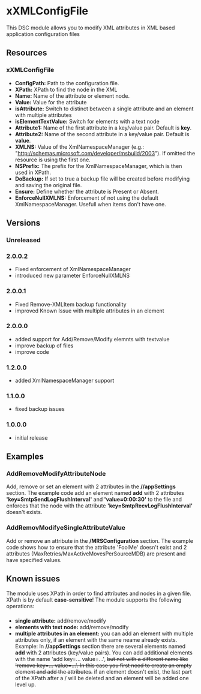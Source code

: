 # xXMLConfigFile
This DSC module allows you to modify XML attributes in XML based application configuration files
## Resources
### xXMLConfigFile

* **ConfigPath:** Path to the configuration file.
* **XPath:** XPath to find the node in the XML
* **Name:** Name of the attribute or element node.
* **Value:** Value for the attribute
* **isAttribute:** Switch to distinct between a single attribute and an element with multiple attributes
* **isElementTextValue:** Switch for elements with a text node
* **Attribute1:** Name of the first attribute in a key/value pair. Default is **key**.
* **Attribute2:** Name of the second attribute in a key/value pair. Default is **value**.
* **XMLNS:** Value of the XmlNamespaceManager (e.g.: "http://schemas.microsoft.com/developer/msbuild/2003"). If omitted the resource is using the first one.
* **NSPrefix:** The prefix for the XmlNamespaceManager, which is then used in XPath.
* **DoBackup:** If set to true a backup file will be created before modifying and saving the original file.
* **Ensure:** Define whether the attribute is Present or Absent.
* **EnforceNullXMLNS:** Enforcement of not using the default XmlNamespaceManager. Usefull when items don't have one.

## Versions
### Unreleased

### 2.0.0.2
* Fixed enforcement of XmlNamespaceManager
* introduced new parameter EnforceNullXMLNS

### 2.0.0.1
* Fixed Remove-XMLItem backup functionality
* improved Known Issue with multiple attributes in an element

### 2.0.0.0
* added support for Add/Remove/Modify elemnts with textvalue
* improve backup of files
* improve code

### 1.2.0.0
* added XmlNamespaceManager support

### 1.1.0.0
* fixed backup issues

### 1.0.0.0
* initial release

## Examples
### AddRemoveModifyAttributeNode
Add, remove or set an element with 2 attributes in the **//appSettings** section. The example code add an element named **add** with 2 attributes **'key=SmtpSendLogFlushInterval'** and **'value=0:00:30'** to the file and enforces that the node with the attribute **'key=SmtpRecvLogFlushInterval'** doesn't exists.
### AddRemovModifyeSingleAttributeValue
Add or remove an attribute in the **/MRSConfiguration** section. The example code shows how to ensure that the attribute 'FoolMe' doesn't exist and 2 attributes (MaxRetries/MaxActiveMovesPerSourceMDB) are present and have specified values.

## Known issues
The module uses XPath in order to find attributes and nodes in a given file. XPath is by default **case-sensitive**!
The module supports the following operations:
### 
* **single attribute:** add/remove/modify
* **elements with text node:** add/remove/modify
* **multiple attributes in an element:** you can add an element with multiple attributes only, if an element with the same neame already exists. Example: In **//appSettings** section there are several elements named **add** with 2 attributes (key/value pairs). You can add additional elements with the name 'add key=... value=...', ~~but not with a different name like 'remove key=... value=...'. In this case you first need to create an empty element and add the attributes.~~ if an element doesn't exist, the last part of the XPath after a / will be deleted and an element will be added one level up.

